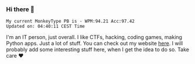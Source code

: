 ### Hi there 👋
<!-- PB START -->
```
My current MonkeyType PB is - WPM:94.21 Acc:97.42
Updated on: 04:40:11 CEST Time
```
<!-- PB END -->
I'm an IT person, just overall. I like CTFs, hacking, coding games, making Python apps. Just a lot of stuff.
You can check out my website [here](https://skill3472.github.io/).
I will probably add some interesting stuff here, when I get the idea to do so. Take care ❤️
